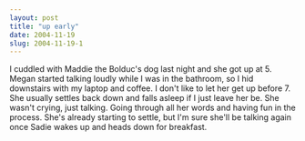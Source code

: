 ```yaml
---
layout: post
title: "up early"
date: 2004-11-19
slug: 2004-11-19-1
---
```


I cuddled with Maddie the Bolduc&apos;s dog last night and she got up at 5.  Megan started talking loudly while I was in the bathroom, so I hid downstairs with my laptop and coffee.  I don&apos;t like to let her get up before 7.  She usually settles back down and falls asleep if I just leave her be.  She wasn&apos;t crying, just talking.  Going through all her words and having fun in the process.  She&apos;s already starting to settle, but I&apos;m sure she&apos;ll be talking again once Sadie wakes up and heads down for breakfast.

